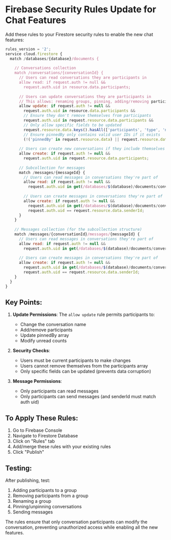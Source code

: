 # Firebase Security Rules Update for Chat Features

Add these rules to your Firestore security rules to enable the new chat features:

```javascript
rules_version = '2';
service cloud.firestore {
  match /databases/{database}/documents {
    
    // Conversations collection
    match /conversations/{conversationId} {
      // Users can read conversations they are participants in
      allow read: if request.auth != null && 
        request.auth.uid in resource.data.participants;
      
      // Users can update conversations they are participants in
      // This allows: renaming groups, pinning, adding/removing participants
      allow update: if request.auth != null && 
        request.auth.uid in resource.data.participants &&
        // Ensure they don't remove themselves from participants
        request.auth.uid in request.resource.data.participants &&
        // Only allow specific fields to be updated
        request.resource.data.keys().hasAll(['participants', 'type', 'name', 'defaultName', 'createdAt', 'lastActivity', 'lastMessage', 'unreadCounts']) &&
        // Ensure pinnedBy only contains valid user IDs if it exists
        (!('pinnedBy' in request.resource.data) || request.resource.data.pinnedBy is list);
      
      // Users can create new conversations if they include themselves
      allow create: if request.auth != null && 
        request.auth.uid in request.resource.data.participants;
      
      // Subcollection for messages
      match /messages/{messageId} {
        // Users can read messages in conversations they're part of
        allow read: if request.auth != null && 
          request.auth.uid in get(/databases/$(database)/documents/conversations/$(conversationId)).data.participants;
        
        // Users can create messages in conversations they're part of
        allow create: if request.auth != null && 
          request.auth.uid in get(/databases/$(database)/documents/conversations/$(conversationId)).data.participants &&
          request.auth.uid == request.resource.data.senderId;
      }
    }
    
    // Messages collection (for the subcollection structure)
    match /messages/{conversationId}/messages/{messageId} {
      // Users can read messages in conversations they're part of
      allow read: if request.auth != null && 
        request.auth.uid in get(/databases/$(database)/documents/conversations/$(conversationId)).data.participants;
      
      // Users can create messages in conversations they're part of
      allow create: if request.auth != null && 
        request.auth.uid in get(/databases/$(database)/documents/conversations/$(conversationId)).data.participants &&
        request.auth.uid == request.resource.data.senderId;
    }
  }
}
```

## Key Points:

1. **Update Permissions**: The `allow update` rule permits participants to:
   - Change the conversation name
   - Add/remove participants
   - Update pinnedBy array
   - Modify unread counts

2. **Security Checks**:
   - Users must be current participants to make changes
   - Users cannot remove themselves from the participants array
   - Only specific fields can be updated (prevents data corruption)

3. **Message Permissions**:
   - Only participants can read messages
   - Only participants can send messages (and senderId must match auth uid)

## To Apply These Rules:

1. Go to Firebase Console
2. Navigate to Firestore Database
3. Click on "Rules" tab
4. Add/merge these rules with your existing rules
5. Click "Publish"

## Testing:
After publishing, test:
1. Adding participants to a group
2. Removing participants from a group
3. Renaming a group
4. Pinning/unpinning conversations
5. Sending messages

The rules ensure that only conversation participants can modify the conversation, preventing unauthorized access while enabling all the new features.
